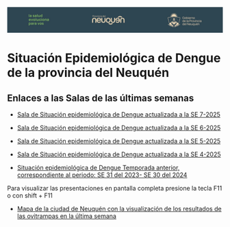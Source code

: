 <img src="logo_3.jpg" alt="Mi Logo" width="1000"/>

# Situación Epidemiológica de Dengue de la provincia del Neuquén

## Enlaces a las Salas de las últimas semanas

- <a href="https://gisedw.github.io/Sala-de-situacion-epidemiologica-de-Dengue--Neuquen/Situaci%C3%B3n_epidemiol%C3%B3gica_Dengue_SE_7-2025.html#/title-slide" target="_blank" rel="noopener noreferrer">Sala de Situación epidemiológica de Dengue actualizada a la SE 7-2025 </a>

- <a href="https://gisedw.github.io/Sala-de-situacion-epidemiologica-de-Dengue--Neuquen/Situaci%C3%B3n_epidemiol%C3%B3gica_Dengue_SE_6-2025.html?print-pdf#/title-slide" target="_blank" rel="noopener noreferrer">Sala de Situación epidemiológica de Dengue actualizada a la SE 6-2025 </a>

- <a href="https://gisedw.github.io/Sala-de-situacion-epidemiologica-de-Dengue--Neuquen/Situaci%C3%B3n_epidemiol%C3%B3gica_Dengue_SE_5-2025.html#/title-slide" target="_blank" rel="noopener noreferrer">Sala de Situación epidemiológica de Dengue actualizada a la SE 5-2025 </a>

-   [Sala de Situación epidemiológica de Dengue actualizada a la SE 4-2025](https://gisedw.github.io/Sala-de-situacion-epidemiologica-de-Dengue--Neuquen/Situaci%C3%B3n_epidemiol%C3%B3gica_Dengue_SE_4-2025.html#/title-slide)

- <a href="https://gisedw.github.io/Sala-de-situacion-epidemiologica-de-Dengue--Neuquen/Temporada_2024-2025_Situaci%C3%B3n_epidemiol%C3%B3gica_Dengue.html#/title-slide" target="_blank" rel="noopener noreferrer">Situación epidemiológica de Dengue Temporada anterior, correspondiente al periodo: SE 31 del 2023- SE 30 del 2024 </a>

Para visualizar las presentaciones en pantalla completa presione la tecla F11 o con shift + F11

- <a href="https://gisedw.github.io/Sala-de-situacion-epidemiologica-de-Dengue--Neuquen/mapa_ovitramp.html" target="_blank" rel="noopener noreferrer">Mapa de la ciudad de Neuquén con la visualización de los resultados de las ovitrampas en la última semana </a>


